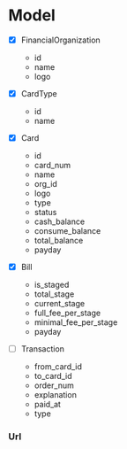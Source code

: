 # Model
- [x] FinancialOrganization
    - id
    - name
    - logo

- [x] CardType
    - id
    - name

- [x] Card
    - id
    - card_num
    - name
    - org_id
    - logo
    - type
    - status
    - cash_balance
    - consume_balance
    - total_balance
    - payday
    
     
- [x] Bill
    - is_staged
    - total_stage
    - current_stage
    - full_fee_per_stage
    - minimal_fee_per_stage
    - payday

- [ ] Transaction
    - from_card_id
    - to_card_id
    - order_num
    - explanation
    - paid_at
    - type
    
    
### Url


